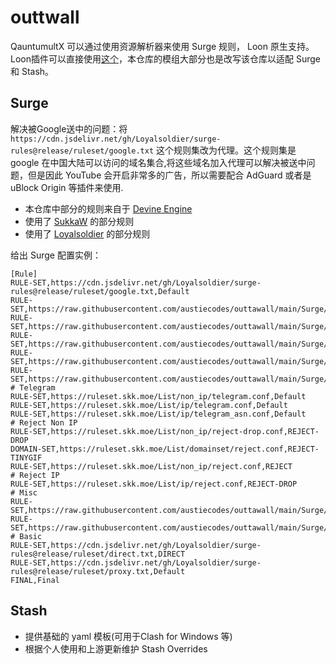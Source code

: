 # outtwall
QauntumultX 可以通过使用资源解析器来使用 Surge 规则， Loon 原生支持。
Loon插件可以直接使用[这个](https://gitlab.com/lodepuly/vpn_tool/-/tree/master/Tool/Loon/Plugin?ref_type=heads)，本仓库的模组大部分也是改写该仓库以适配 Surge 和 Stash。

## Surge 

解决被Google送中的问题：将 `https://cdn.jsdelivr.net/gh/Loyalsoldier/surge-rules@release/ruleset/google.txt` 这个规则集改为代理。这个规则集是 google 在中国大陆可以访问的域名集合,将这些域名加入代理可以解决被送中问题，但是因此 YouTube 会开启非常多的广告，所以需要配合 AdGuard 或者是 uBlock Origin 等插件来使用.

- 本仓库中部分的规则来自于 [Devine Engine](https://github.com/DivineEngine/Profiles)
- 使用了 [SukkaW](https://github.com/SukkaW/Surge) 的部分规则
- 使用了 [Loyalsoldier](https://github.com/Loyalsoldier/surge-rules) 的部分规则

给出 Surge 配置实例：
```
[Rule]
RULE-SET,https://cdn.jsdelivr.net/gh/Loyalsoldier/surge-rules@release/ruleset/google.txt,Default
RULE-SET,https://raw.githubusercontent.com/austiecodes/outtawall/main/Surge/AI/AI.list,AI
RULE-SET,https://raw.githubusercontent.com/austiecodes/outtawall/main/Surge/Apple.list,DIRECT
RULE-SET,https://raw.githubusercontent.com/austiecodes/outtawall/main/Surge/Streaming/Netflix.list,Netflix
RULE-SET,https://raw.githubusercontent.com/austiecodes/outtawall/main/Surge/Streaming/DisneyPlus.list,DisneyPlus
RULE-SET,https://raw.githubusercontent.com/austiecodes/outtawall/main/Surge/Streaming/PrimeVideo.list,PrimeVideo
# Telegram
RULE-SET,https://ruleset.skk.moe/List/non_ip/telegram.conf,Default
RULE-SET,https://ruleset.skk.moe/List/ip/telegram.conf,Default
RULE-SET,https://ruleset.skk.moe/List/ip/telegram_asn.conf,Default
# Reject Non IP
RULE-SET,https://ruleset.skk.moe/List/non_ip/reject-drop.conf,REJECT-DROP
DOMAIN-SET,https://ruleset.skk.moe/List/domainset/reject.conf,REJECT-TINYGIF
RULE-SET,https://ruleset.skk.moe/List/non_ip/reject.conf,REJECT
# Reject IP
RULE-SET,https://ruleset.skk.moe/List/ip/reject.conf,REJECT-DROP
# Misc
RULE-SET,https://raw.githubusercontent.com/austiecodes/outtawall/main/Surge/Direct.list,DIRECT
RULE-SET,https://raw.githubusercontent.com/austiecodes/outtawall/main/Surge/Global.list,Default
# Basic
RULE-SET,https://cdn.jsdelivr.net/gh/Loyalsoldier/surge-rules@release/ruleset/direct.txt,DIRECT
RULE-SET,https://cdn.jsdelivr.net/gh/Loyalsoldier/surge-rules@release/ruleset/proxy.txt,Default
FINAL,Final
```

## Stash
- 提供基础的 yaml 模板(可用于Clash for Windows 等)
- 根据个人使用和上游更新维护 Stash Overrides

